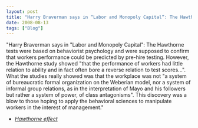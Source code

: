 ```yaml
---
layout: post
title: "Harry Braverman says in “Labor and Monopoly Capital”: The Hawthorne tests were based on..."
date: 2008-08-13
tags: ["Blog"]
---
```


"Harry Braverman says in "Labor and Monopoly Capital": The Hawthorne tests were based on behaviorist psychology and were supposed to confirm that workers performance could be predicted by pre-hire testing. However, the Hawthorne study showed "that the performance of workers had little relation to ability and in fact often bore a reverse relation to test scores...". What the studies really showed was that the workplace was not "a system of bureaucratic formal organization on the Weberian model, nor a system of informal group relations, as in the interpretation of Mayo and his followers but rather a system of power, of class antagonisms". This discovery was a blow to those hoping to apply the behavioral sciences to manipulate workers in the interest of management."  

 - _[Hawthorne effect](http://en.wikipedia.org/wiki/Hawthorne_effect)_